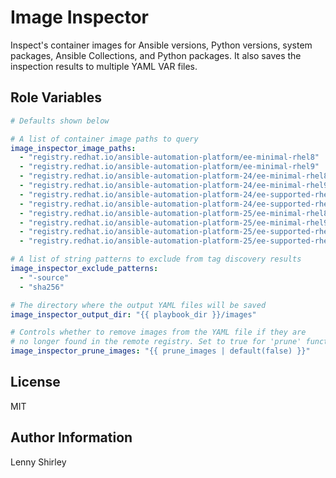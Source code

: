 Image Inspector
=========

Inspect's container images for Ansible versions, Python versions, system packages, Ansible Collections, and Python packages. It also saves the inspection results to multiple YAML VAR files.

Role Variables
--------------

```yaml
# Defaults shown below

# A list of container image paths to query
image_inspector_image_paths:
  - "registry.redhat.io/ansible-automation-platform/ee-minimal-rhel8"
  - "registry.redhat.io/ansible-automation-platform/ee-minimal-rhel9"
  - "registry.redhat.io/ansible-automation-platform-24/ee-minimal-rhel8"
  - "registry.redhat.io/ansible-automation-platform-24/ee-minimal-rhel9"
  - "registry.redhat.io/ansible-automation-platform-24/ee-supported-rhel8"
  - "registry.redhat.io/ansible-automation-platform-24/ee-supported-rhel9"
  - "registry.redhat.io/ansible-automation-platform-25/ee-minimal-rhel8"
  - "registry.redhat.io/ansible-automation-platform-25/ee-minimal-rhel9"
  - "registry.redhat.io/ansible-automation-platform-25/ee-supported-rhel8"
  - "registry.redhat.io/ansible-automation-platform-25/ee-supported-rhel9"

# A list of string patterns to exclude from tag discovery results
image_inspector_exclude_patterns:
  - "-source"
  - "sha256"

# The directory where the output YAML files will be saved
image_inspector_output_dir: "{{ playbook_dir }}/images"

# Controls whether to remove images from the YAML file if they are
# no longer found in the remote registry. Set to true for 'prune' functionality.
image_inspector_prune_images: "{{ prune_images | default(false) }}"
```

License
-------

MIT

Author Information
------------------

Lenny Shirley
